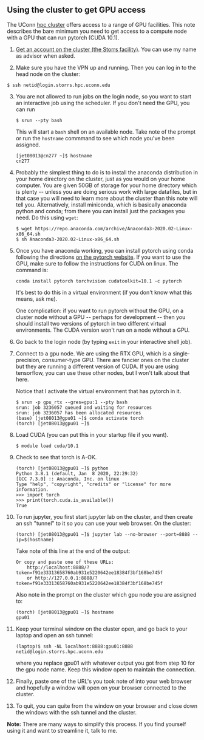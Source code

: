 ## Using the cluster to get GPU access

The UConn [hpc cluster](https://hpc.uconn.edu) offers access to a range of GPU facilities. This note
describes the bare minimum you need to get access to a compute node with a GPU that can run
pytorch (CUDA 10.1).  

1.  [Get an account on the cluster (the Storrs facility)](https://hpc.uconn.edu/storrs/account-application/).
You can use my name as advisor when asked.

2.  Make sure you have the VPN up and running.  Then you can log in to the head node on the cluster:

   ```
   $ ssh netid@login.storrs.hpc.uconn.edu
   ```

3.  You are not allowed to run jobs on the login node, so you want to start an interactive job using the
scheduler.  If you don't need the GPU, you can run

     ```
     $ srun --pty bash
     ```

    This will start a ```bash``` shell on an available node.  Take note of the prompt or run the ```hostname```
    commmand to see which node you've been assigned.

     ```
     [jet08013@cn277 ~]$ hostname
     cn277
     ```

4. Probably the simplest thing to do is to install the anaconda
distribution in your home directory on the cluster, just as you would
on your home computer.  You are given 50GB of storage for your home
directory which is plenty -- unless you are doing serious work with
large datafiles, but in that case you will need to learn more about
the cluster than this note will tell you.  Alternatively, install miniconda, which
is basically anaconda python and conda; from there you can install just the packages
you need.  Do this using `wget`:

     ```
     $ wget https://repo.anaconda.com/archive/Anaconda3-2020.02-Linux-x86_64.sh
	 $ sh Anaconda3-2020.02-Linux-x86_64.sh
	 ```

5.  Once you have anaconda working, you can install pytorch using conda following the directions
[on the pytorch website](https://pytorch.org/get-started/locally/).   If you want to use the GPU,
make sure to follow the instructions for CUDA on linux.  The command is:

	```
	conda install pytorch torchvision cudatoolkit=10.1 -c pytorch
	```

	It's best
	to do this in a virtual environment (if you don't know what this means, ask me).  

	One complication: if you want to run pytorch without the GPU, on a cluster node without a GPU -- perhaps
	for development -- then you should install two versions of pytorch in two different virtual
	environments.  The CUDA version won't run on a node without a GPU.

6.  Go back to the login node (by typing ```exit``` in your interactive shell job). 

7.  Connect to a gpu node.  We are using the RTX GPU, which is a single-precision, consumer-type
GPU.  There are fancier ones on the cluster but they are running a different version of CUDA.  If
you are using tensorflow, you can use these other nodes, but I won't talk about that here.

	Notice that I activate the virtual environment that has pytorch in it.
	
	```
	$ srun -p gpu_rtx --gres=gpu:1 --pty bash
	srun: job 3236057 queued and waiting for resources
	srun: job 3236057 has been allocated resources
	(base) [jet08013@gpu01 ~]$ conda activate torch
	(torch) [jet08013@gpu01 ~]$ 
	```

8. Load CUDA (you can put this in your startup file if you want).

	```
	$ module load cuda/10.1
	```

9. Check to see that torch is A-OK.

	```
	(torch) [jet08013@gpu01 ~]$ python
	Python 3.8.1 (default, Jan  8 2020, 22:29:32)
	[GCC 7.3.0] :: Anaconda, Inc. on linux
	Type "help", "copyright", "credits" or "license" for more information.
	>>> import torch
	>>> print(torch.cuda.is_available())
	True
	```

10. To run jupyter, you first start jupyter lab on the cluster, and then create an ssh "tunnel" to it
so you can use your web browser.  On the cluster:

	```
	(torch) [jet08013@gpu01 ~]$ jupyter lab --no-browser --port=8888 --ip=$(hostname)
	```

	Take note of this line at the end of the output:

	```
	Or copy and paste one of these URLs:
		http://localhost:8888/?token=f91e33313658760ab931e5220642ee18384f3bf168be745f
		or http://127.0.0.1:8888/?token=f91e33313658760ab931e5220642ee18384f3bf168be745f
	```

	Also note in the prompt on the cluster which gpu node you are assigned to:

	```
	(torch) [jet08013@gpu01 ~]$ hostname
	gpu01
	```

11. Keep your terminal window on the cluster open, and go back to your laptop and open an ssh tunnel:

	```
	(laptop)$ ssh -NL localhost:8888:gpu01:8888 netid@login.storrs.hpc.uconn.edu
	```

	where you replace gpu01 with whatever output you got from step 10 for the gpu node name.  Keep this
	window open to maintain the connection.

12. Finally, paste one of the URL's you took note of into your web browser and hopefully a window
will open on your browser connected to the cluster.

13. To quit, you can quite from the window on your browser and close down the windows with the ssh tunnel and
the cluster.

**Note:** There are many ways to simplify this process.  If you find yourself using it and want to streamline it, talk to me.
